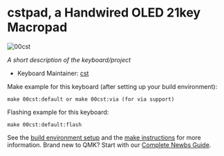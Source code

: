 # cstpad, a Handwired OLED 21key Macropad

![00cst](https://i.imgur.com/GzCb5J6.png)

*A short description of the keyboard/project*

* Keyboard Maintainer: [cst](https://github.com/matheus-mcosta)


Make example for this keyboard (after setting up your build environment):

    make 00cst:default or make 00cst:via (for via support)

Flashing example for this keyboard:

    make 00cst:default:flash

See the [build environment setup](https://docs.qmk.fm/#/getting_started_build_tools) and the [make instructions](https://docs.qmk.fm/#/getting_started_make_guide) for more information. Brand new to QMK? Start with our [Complete Newbs Guide](https://docs.qmk.fm/#/newbs).
